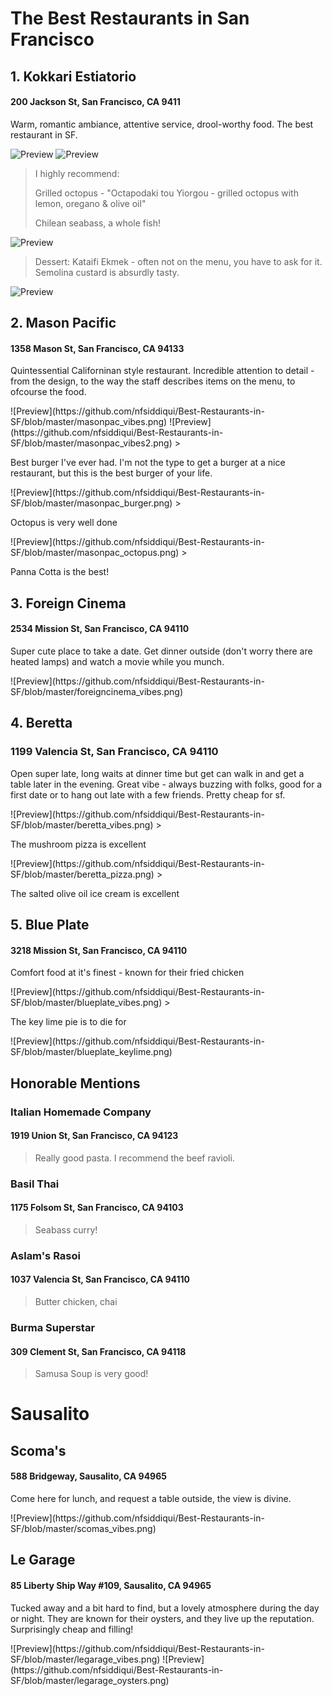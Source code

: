 # The Best Restaurants in San Francisco 


## 1. Kokkari Estiatorio
#### 200 Jackson St, San Francisco, CA 9411 
<p> Warm, romantic ambiance, attentive service, drool-worthy food. The best restaurant in SF.</p>

![Preview](https://github.com/nfsiddiqui/Best-Restaurants-in-SF/blob/master/kokarri_vibes.png)
![Preview](https://github.com/nfsiddiqui/Best-Restaurants-in-SF/blob/master/kokarri_vibes2.png)
> <p> I highly recommend: </p> 
> <p> Grilled octopus - "Octapodaki tou Yiorgou - grilled octopus with lemon, oregano & olive oil" </p> 
> <p> Chilean seabass, a whole fish! </p> 
![Preview](https://github.com/nfsiddiqui/Best-Restaurants-in-SF/blob/master/kok_seabass.png)
> <p> Dessert: Kataifi Ekmek - often not on the menu, you have to ask for it. Semolina custard is absurdly tasty.</p> 
![Preview](https://github.com/nfsiddiqui/Best-Restaurants-in-SF/blob/master/kok_dessert.png)

## 2. Mason Pacific
#### 1358 Mason St, San Francisco, CA 94133
<p> Quintessential Californinan style restaurant. Incredible attention to detail - from the design, to the way the staff describes items on the menu, to ofcourse the food. </p>
![Preview](https://github.com/nfsiddiqui/Best-Restaurants-in-SF/blob/master/masonpac_vibes.png)
![Preview](https://github.com/nfsiddiqui/Best-Restaurants-in-SF/blob/master/masonpac_vibes2.png)
> <p> Best burger I've ever had. I'm not the type to get a burger at a nice restaurant, but this is the best burger of your life. </p>
![Preview](https://github.com/nfsiddiqui/Best-Restaurants-in-SF/blob/master/masonpac_burger.png)
> <p> Octopus is very well done </p>
![Preview](https://github.com/nfsiddiqui/Best-Restaurants-in-SF/blob/master/masonpac_octopus.png)
> <p> Panna Cotta is the best! </p>

## 3. Foreign Cinema
#### 2534 Mission St, San Francisco, CA 94110
<p> Super cute place to take a date. Get dinner outside (don't worry there are heated lamps) and watch a movie while you munch. </p>
![Preview](https://github.com/nfsiddiqui/Best-Restaurants-in-SF/blob/master/foreigncinema_vibes.png)

## 4. Beretta
### 1199 Valencia St, San Francisco, CA 94110
<p> Open super late, long waits at dinner time but get can walk in and get a table later in the evening. 
Great vibe - always buzzing with folks, good for a first date or to hang out late with a few friends. Pretty cheap for sf. </p>
![Preview](https://github.com/nfsiddiqui/Best-Restaurants-in-SF/blob/master/beretta_vibes.png)
> <p> The mushroom pizza is excellent </p> 
![Preview](https://github.com/nfsiddiqui/Best-Restaurants-in-SF/blob/master/beretta_pizza.png)
> <p> The salted olive oil ice cream is excellent </p>

## 5. Blue Plate
#### 3218 Mission St, San Francisco, CA 94110
<p> Comfort food at it's finest - known for their fried chicken </p>
![Preview](https://github.com/nfsiddiqui/Best-Restaurants-in-SF/blob/master/blueplate_vibes.png)
> <p> The key lime pie is to die for </p>
![Preview](https://github.com/nfsiddiqui/Best-Restaurants-in-SF/blob/master/blueplate_keylime.png)

## Honorable Mentions

### Italian Homemade Company
#### 1919 Union St, San Francisco, CA 94123
> Really good pasta. I recommend the beef ravioli.  

### Basil Thai
#### 1175 Folsom St, San Francisco, CA 94103
> Seabass curry!

### Aslam's Rasoi
#### 1037 Valencia St, San Francisco, CA 94110
> Butter chicken, chai 

### Burma Superstar
#### 309 Clement St, San Francisco, CA 94118
> Samusa Soup is very good! 

# Sausalito

## Scoma's
#### 588 Bridgeway, Sausalito, CA 94965
<p> Come here for lunch, and request a table outside, the view is divine. </p>
![Preview](https://github.com/nfsiddiqui/Best-Restaurants-in-SF/blob/master/scomas_vibes.png)

## Le Garage
#### 85 Liberty Ship Way #109, Sausalito, CA 94965
<p> Tucked away and a bit hard to find, but a lovely atmosphere during the day or night.
They are known for their oysters, and they live up the reputation. Surprisingly cheap and filling! </p> 
![Preview](https://github.com/nfsiddiqui/Best-Restaurants-in-SF/blob/master/legarage_vibes.png)
![Preview](https://github.com/nfsiddiqui/Best-Restaurants-in-SF/blob/master/legarage_oysters.png)

